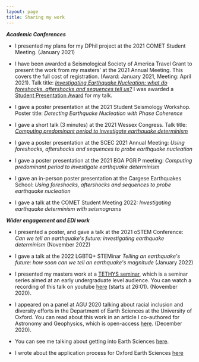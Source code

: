 ```yaml
---
layout: page
title: Sharing my work 
---
```


***Academic Conferences***

* I presented my plans for my DPhil project at the 2021 COMET Student Meeting. (January 2021)

* I have been awarded a Seismological Society of America Travel Grant to present the work from my masters' at the 2021 Annual Meeting. This covers the full cost of registration. (Award: January 2021, Meeting: April 2021). Talk title: [_Investigating Earthquake Nucleation: what do foreshocks, aftershocks and sequences tell us?_](https://www.youtube.com/watch?v=eLF_2_-zKck) I was awarded a [Student Presentation Award](https://www.seismosoc.org/awards/student-awards/) for my talk. 

* I gave a poster presentation at the 2021 Student Seismology Workshop. Poster title: _Detecting Earthquake Nucleation with Phase Coherence_

* I gave a short talk (3 minutes) at the 2021 Wessex Congress. Talk title: [_Computing predominant period to investigate earthquake determinism_](https://youtu.be/nhtQgYIXoXU) 

* I gave a poster presentation at the SCEC 2021 Annual Meeting: _Using foreshocks, aftershocks and sequences to probe earthquake nucleation_

* I gave a poster presentation at the 2021 BGA PGRiP meeting: _Computing predominant period to investigate earthquake determinism_

* I gave an in-person poster presentation at the Cargese Earthquakes School: _Using foreshocks, aftershocks and sequences to probe earthquake nucleation_

* I gave a talk at the COMET Student Meeting 2022: _Investigating earthquake determinism with seismograms_

***Wider engagement and EDI work***
* I presented a poster, and gave a talk at the 2021 oSTEM Conference: _Can we tell an earthquake's future: investigating earthquake determinism_ (November 2022)

* I gave a talk at the 2022 LGBTQ+ STEMinar _Telling an earthquake's future: how soon can we tell an earthquake's magnitude_ (January 2022)

* I presented my masters work at a [TETHYS seminar](https://www.tethys-talks.com), which is a seminar series aimed at an early undergraduate level audience. You can watch a recording of this talk on youtube [here](https://youtu.be/kzC1ehpVHM4?t=1561) (starts at 26:01). (November 2020). 

* I appeared on a panel at AGU 2020 talking about racial inclusion and diversity efforts in the Department of Earth Sciences at the University of Oxford. You can read about this work in an article I co-authored for Astronomy and Geophysics, which is open-access [here](https://academic.oup.com/astrogeo/article/61/5/5.40/5906544). (December 2020).

* You can see me talking about getting into Earth Sciences [here](https://youtu.be/0d5puC8o-H0). 

* I wrote about the application process for Oxford Earth Sciences [here](https://carambalache.wordpress.com/2016/09/18/applying-to-oxford-earth-sciences/)


